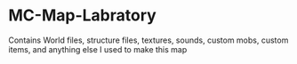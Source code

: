 # MC-Map-Labratory
Contains World files, structure files, textures, sounds, custom mobs, custom items, and anything else I used to make this map
